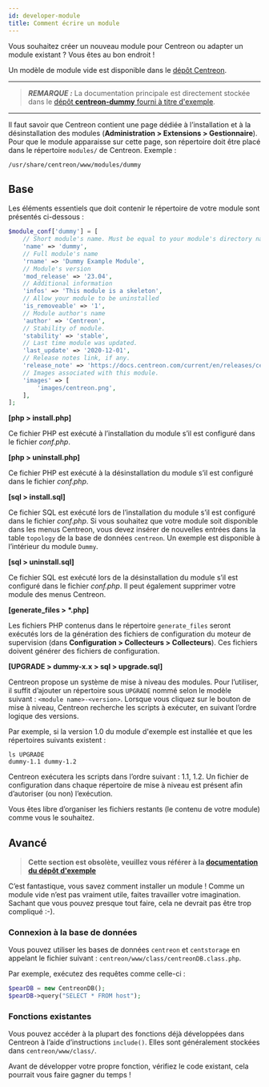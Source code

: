 ```yaml
---
id: developer-module  
title: Comment écrire un module
---
```


Vous souhaitez créer un nouveau module pour Centreon ou adapter un module existant ? Vous êtes au bon endroit !

Un modèle de module vide est disponible dans le [dépôt Centreon](https://github.com/centreon/centreon-dummy).

---


> **_REMARQUE :_** La documentation principale est directement stockée dans le [dépôt **centreon-dummy** fourni à titre d'exemple](https://github.com/centreon/centreon-dummy/blob/master/README.md).

---


Il faut savoir que Centreon contient une page dédiée à l’installation et à la désinstallation des modules (**Administration > Extensions > Gestionnaire**). Pour que le module apparaisse sur cette page, son répertoire doit être placé dans le répertoire `modules/` de Centreon. Exemple :

```Shell
/usr/share/centreon/www/modules/dummy
```

## Base

Les éléments essentiels que doit contenir le répertoire de votre module sont présentés ci-dessous :

```PHP
$module_conf['dummy'] = [
    // Short module's name. Must be equal to your module's directory name
    'name' => 'dummy',
    // Full module's name
    'rname' => 'Dummy Example Module',
    // Module's version
    'mod_release' => '23.04',
    // Additional information
    'infos' => 'This module is a skeleton',
    // Allow your module to be uninstalled
    'is_removeable' => '1',
    // Module author's name
    'author' => 'Centreon',
    // Stability of module.
    'stability' => 'stable',
    // Last time module was updated.
    'last_update' => '2020-12-01',
    // Release notes link, if any.
    'release_note' => 'https://docs.centreon.com/current/en/releases/centreon-os-extensions',
    // Images associated with this module.
    'images' => [
        'images/centreon.png',
    ],
];
```

**\[php > install.php]**

Ce fichier PHP est exécuté à l’installation du module s’il est configuré dans le fichier *conf.php*.

**\[php > uninstall.php]**

Ce fichier PHP est exécuté à la désinstallation du module s’il est configuré dans le fichier *conf.php*.

**\[sql > install.sql]**

Ce fichier SQL est exécuté lors de l’installation du module s’il est configuré dans le fichier *conf.php*. Si vous souhaitez que votre module soit disponible dans les menus Centreon, vous devez insérer de nouvelles entrées dans la table `topology` de la base de données `centreon`. Un exemple est disponible à l’intérieur du module `Dummy`.

**\[sql > uninstall.sql]**

Ce fichier SQL est exécuté lors de la désinstallation du module s’il est configuré dans le fichier *conf.php*. Il peut également supprimer votre module des menus Centreon.

**\[generate\_files > \*.php]**

Les fichiers PHP contenus dans le répertoire `generate_files` seront exécutés lors de la génération des fichiers de configuration du moteur de supervision (dans **Configuration > Collecteurs > Collecteurs**). Ces fichiers doivent générer des fichiers de configuration.

**\[UPGRADE > dummy-x.x > sql > upgrade.sql]**

Centreon propose un système de mise à niveau des modules. Pour l’utiliser, il suffit d’ajouter un répertoire sous `UPGRADE` nommé selon le modèle suivant : `<module name>-<version>`. Lorsque vous cliquez sur le bouton de mise à niveau, Centreon recherche les scripts à exécuter, en suivant l’ordre logique des versions.

Par exemple, si la version 1.0 du module d'exemple est installée et que les répertoires suivants existent :

```Shell
ls UPGRADE
dummy-1.1 dummy-1.2
```

Centreon exécutera les scripts dans l’ordre suivant : 1.1, 1.2. Un fichier de configuration dans chaque répertoire de mise à niveau est présent afin d’autoriser (ou non) l’exécution.

Vous êtes libre d’organiser les fichiers restants (le contenu de votre module) comme vous le souhaitez.

## Avancé

> **Cette section est obsolète, veuillez vous référer à la [documentation du dépôt d'exemple](https://github.com/centreon/centreon-dummy/blob/master/README.md)**

C’est fantastique, vous savez comment installer un module ! Comme un module vide n’est pas vraiment utile, faites travailler votre imagination. Sachant que vous pouvez presque tout faire, cela ne devrait pas être trop compliqué :-).

### Connexion à la base de données

Vous pouvez utiliser les bases de données `centreon` et `centstorage` en appelant le fichier suivant : `centreon/www/class/centreonDB.class.php`.

Par exemple, exécutez des requêtes comme celle-ci :

```PHP
$pearDB = new CentreonDB();
$pearDB->query("SELECT * FROM host");
```

### Fonctions existantes

Vous pouvez accéder à la plupart des fonctions déjà développées dans Centreon à l’aide d’instructions `include()`. Elles sont généralement stockées dans `centreon/www/class/`.

Avant de développer votre propre fonction, vérifiez le code existant, cela pourrait vous faire gagner du temps !